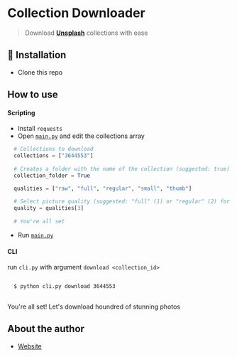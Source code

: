 # Collection Downloader
> Download [**Unsplash**](https://unsplash.com) collections with ease

## 💾 Installation
- Clone this repo

## How to use

#### Scripting
- Install `requests`
- Open [`main.py`](main.py) and edit the collections array

```python
  # Collections to download
  collections = ["3644553"]
  
  # Creates a folder with the name of the collection (suggested: true)
  collection_folder = True

  qualities = ["raw", "full", "regular", "small", "thumb"]
  
  # Select picture quality (suggested: "full" (1) or "regular" (2) for non heavy files and good resolution)
  quality = qualities[3]
  
  # You're all set
```

- Run [`main.py`](main.py)


#### CLI
run `cli.py` with argument `download <collection_id>`

```sh

  $ python cli.py download 3644553
  
```

You're all set! Let's download houndred of stunning photos


## About the author
- [Website](https://rawnly.com)
